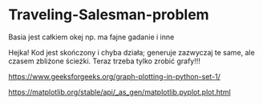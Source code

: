 # Traveling-Salesman-problem

Basia jest całkiem okej np. ma fajne gadanie i inne 

Hejka! Kod jest skończony i chyba działa; generuje zazwyczaj te same, ale czasem zbliżone ścieżki. Teraz trzeba tylko zrobić grafy!!! 

https://www.geeksforgeeks.org/graph-plotting-in-python-set-1/

https://matplotlib.org/stable/api/_as_gen/matplotlib.pyplot.plot.html
